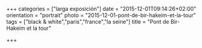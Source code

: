 +++
categories = ["larga exposición"]
date = "2015-12-01T09:14:26+02:00"
orientation = "portrait"
photo = "2015-12-01-pont-de-bir-hakeim-et-la-tour"
tags = ["black & white","paris","france","la seine"]
title = "Pont de Bir-Hakeim et la tour"

+++
